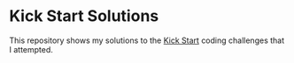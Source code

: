 # Kick Start Solutions
This repository shows my solutions to the [Kick Start](https://codingcompetitions.withgoogle.com/kickstart) coding challenges that I attempted.